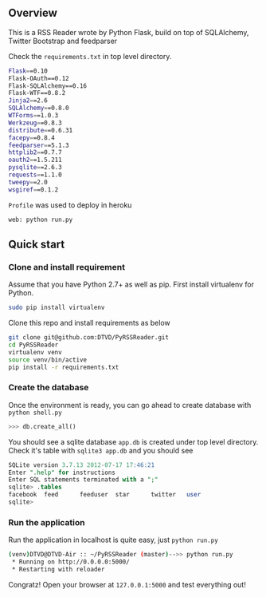 ## Overview

This is a RSS Reader wrote by Python Flask, build on top of SQLAlchemy, Twitter Bootstrap and feedparser

Check the ```requirements.txt``` in top level directory.

```bash
Flask==0.10
Flask-OAuth==0.12
Flask-SQLAlchemy==0.16
Flask-WTF==0.8.2
Jinja2==2.6
SQLAlchemy==0.8.0
WTForms==1.0.3
Werkzeug==0.8.3
distribute==0.6.31
facepy==0.8.4
feedparser==5.1.3
httplib2==0.7.7
oauth2==1.5.211
pysqlite==2.6.3
requests==1.1.0
tweepy==2.0
wsgiref==0.1.2
```

```Profile``` was used to deploy in heroku
```bash
web: python run.py
```

## Quick start 
### Clone and install requirement

Assume that you have Python 2.7+ as well as pip. 
First install virtualenv for Python. 
```bash
sudo pip install virtualenv
```

Clone this repo and install requirements as below
```bash
git clone git@github.com:DTVD/PyRSSReader.git
cd PyRSSReader
virtualenv venv
source venv/bin/active
pip install -r requirements.txt
```

### Create the database
Once the environment is ready, you can go ahead to create database with ```python shell.py```
```python
>>> db.create_all()
```

You should see a sqlite database ```app.db``` is created under top level directory.
Check it's table with ```sqlite3 app.db``` and you should see 
```sql
SQLite version 3.7.13 2012-07-17 17:46:21
Enter ".help" for instructions
Enter SQL statements terminated with a ";"
sqlite> .tables
facebook  feed      feeduser  star      twitter   user
sqlite>

```

### Run the application
Run the application in localhost is quite easy, just ```python run.py``` 
```bash
(venv)DTVD@DTVD-Air :: ~/PyRSSReader (master)-->> python run.py
 * Running on http://0.0.0.0:5000/
 * Restarting with reloader
```
Congratz! Open your browser at ```127.0.0.1:5000``` and test everything out!




